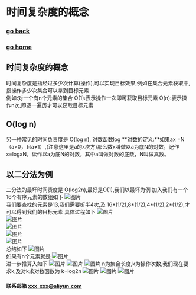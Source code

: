 #  时间复杂度的概念
### [go back](/x2q/algorithm/algorithm)      
### [go home](/x2q)       
## 时间复杂度的概念
时间复杂度是指经过多少次计算(操作),可以实现目标效果,例如在集合元素获取中,指操作多少次集合可以拿到目标元素  
例如:对一个有n个元素的集合
O(1):表示操作一次即可获取目标元素
O(n):表示操作n次,即逐一遍历才可以获取目标元素
## O(log n) 
另一种常见的时间负责度是 O(log n), 对数函数log
**对数的定义:**如果ax =N（a>0，且a≠1）,(注意这里是a的x次方)那么数x叫做以a为底N的对数，记作x=logaN，读作以a为底N的对数，其中a叫做对数的底数，N叫做真数。
## 以二分法为例
二分法的最坏时间责度是 O(log2n),最好是O(1),我们以最坏为例
加入我们有一个 16个有序元素的数组如下
![图片](/static/img/get1.png)  
我们要查找的元素是13,我们需要折半4次,及 16*(1/2),8*(1/2),4*(1/2),2*(1/2),才可以得到我们的目标元素
具体过程如下
![图片](/static/img/get2.png)  
![图片](/static/img/get3.png)  
![图片](/static/img/get4.png)  
![图片](/static/img/get5.png)  
![图片](/static/img/get6.png)  
总结如下
![图片](/static/img/get7.png)  
如果有n个元素就是
![图片](/static/img/get8.png)  
进一步推算入如下
![图片](/static/img/get9.png)
![图片](/static/img/get10.png)
![图片](/static/img/get11.png)
n为集合长度,k为操作次数,我们现在要求k,及对k求对数函数为  k=log2n
![图片](/static/img/get12.png)
![图片](/static/img/get13.png)
![图片](/static/img/get14.png)
#### 联系邮箱 xxx_xxx@aliyun.com